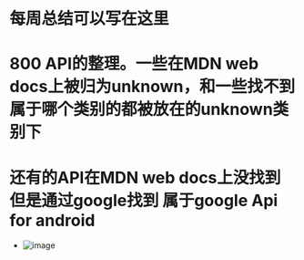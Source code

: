# 每周总结可以写在这里
# 800 API的整理。一些在MDN web docs上被归为unknown，和一些找不到属于哪个类别的都被放在的unknown类别下
# 还有的API在MDN web docs上没找到 但是通过google找到 属于google Api for android
- ![image](https://github.com/vurtnr/Frontend-01-Template/blob/master/week10/800APIS.png)